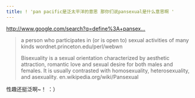 ```yaml
---
title: ! 'pan pacific是泛太平洋的意思 那你们说pansexual是什么意思啊 '
---
```


<p><a href="http://www.google.com/search?q=define%3A+pansexual">http://www.google.com/search?q=define%3A+pansex...</a></p>

<blockquote>
  <p>a person who participates in (or is open to) sexual activities of many kinds
  wordnet.princeton.edu/perl/webwn</p>
  
  <p>Bisexuality is a sexual orientation characterized by aesthetic attraction, romantic love and sexual desire for both males and females. It is usually contrasted with homosexuality, heterosexuality, and asexuality.
  en.wikipedia.org/wiki/Pansexual</p>
</blockquote>

<p>性趣还挺泛啊~！ ：）</p>
